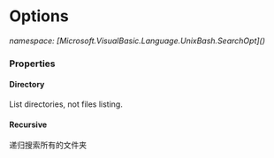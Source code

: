 ﻿# Options
_namespace: [Microsoft.VisualBasic.Language.UnixBash.SearchOpt](<a href="#" onClick="load('/docs/Microsoft.VisualBasic.Language.UnixBash.SearchOpt/index.md')"></a>)_






### Properties

#### Directory
List directories, not files listing.
#### Recursive
递归搜索所有的文件夹
